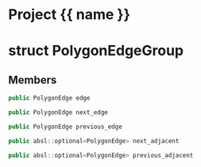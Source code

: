 <script setup>
import {useRoute} from 'vitepress'
const {path} = useRoute()
const tokens = path.split('/')
const words = tokens[2].split('-');
for (let i = 0; i < words.length; i++) {
    words[i] = words[i].charAt(0).toUpperCase() + words[i].slice(1);
    words[i] = words[i].replace('geode', 'Geode')
}
const name = words.join('-');
</script>
# Project {{ name }}

# struct PolygonEdgeGroup


## Members

```cpp
public PolygonEdge edge

```

```cpp
public PolygonEdge next_edge

```

```cpp
public PolygonEdge previous_edge

```

```cpp
public absl::optional<PolygonEdge> next_adjacent

```

```cpp
public absl::optional<PolygonEdge> previous_adjacent

```



